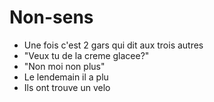 # Non-sens
- Une fois c'est 2 gars qui dit aux trois autres 
- "Veux tu de la creme glacee?"
- "Non moi non plus"
- Le lendemain il a plu
- Ils ont trouve un velo